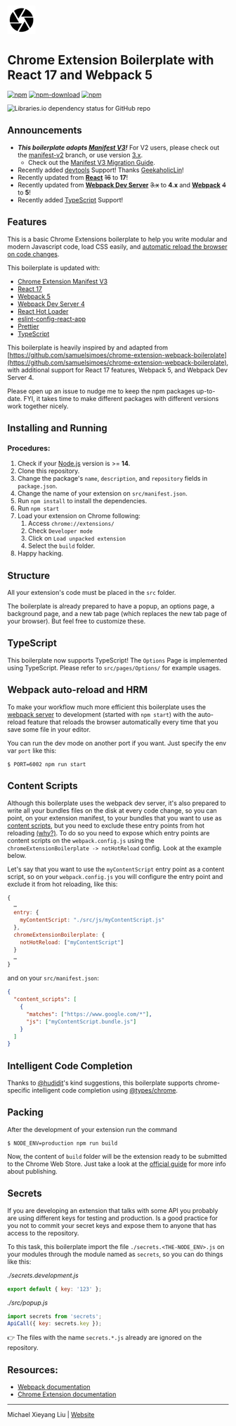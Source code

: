 <img src="src/assets/img/icon-128.png" width="64"/>

# Chrome Extension Boilerplate with React 17 and Webpack 5

[![npm](https://img.shields.io/npm/v/chrome-extension-boilerplate-react)](https://www.npmjs.com/package/chrome-extension-boilerplate-react)
[![npm-download](https://img.shields.io/npm/dw/chrome-extension-boilerplate-react)](https://www.npmjs.com/package/chrome-extension-boilerplate-react)
[![npm](https://img.shields.io/npm/dm/chrome-extension-boilerplate-react)](https://www.npmjs.com/package/chrome-extension-boilerplate-react)

![Libraries.io dependency status for GitHub repo](https://img.shields.io/librariesio/github/lxieyang/chrome-extension-boilerplate-react)

## Announcements

- **_This boilerplate adopts [Manifest V3](https://developer.chrome.com/docs/extensions/mv3/intro/mv3-overview/)!_** For V2 users, please check out the [manifest-v2](https://github.com/lxieyang/chrome-extension-boilerplate-react/tree/manifest-v2) branch, or use version [3.x](https://www.npmjs.com/package/chrome-extension-boilerplate-react/v/3.3.0).
  - Check out the [Manifest V3 Migration Guide](https://developer.chrome.com/docs/extensions/mv3/intro/mv3-migration/).
- Recently added [devtools](https://developer.chrome.com/docs/extensions/mv3/devtools/) Support! Thanks [GeekaholicLin](https://github.com/lxieyang/chrome-extension-boilerplate-react/issues/17)!
- Recently updated from **[React](https://reactjs.org)** ~~16~~ to **17**!
- Recently updated from **[Webpack Dev Server](https://webpack.js.org/configuration/dev-server/)** ~~3.x~~ to **4.x** and **[Webpack](https://webpack.js.org/)** ~~4~~ to **5**!
- Recently added [TypeScript](https://www.typescriptlang.org/) Support!

## Features

This is a basic Chrome Extensions boilerplate to help you write modular and modern Javascript code, load CSS easily, and [automatic reload the browser on code changes](https://webpack.github.io/docs/webpack-dev-server.html#automatic-refresh).

This boilerplate is updated with:

- [Chrome Extension Manifest V3](https://developer.chrome.com/docs/extensions/mv3/intro/mv3-overview/)
- [React 17](https://reactjs.org)
- [Webpack 5](https://webpack.js.org/)
- [Webpack Dev Server 4](https://webpack.js.org/configuration/dev-server/)
- [React Hot Loader](https://github.com/gaearon/react-hot-loader)
- [eslint-config-react-app](https://www.npmjs.com/package/eslint-config-react-app)
- [Prettier](https://prettier.io/)
- [TypeScript](https://www.typescriptlang.org/)

This boilerplate is heavily inspired by and adapted from [https://github.com/samuelsimoes/chrome-extension-webpack-boilerplate](https://github.com/samuelsimoes/chrome-extension-webpack-boilerplate), with additional support for React 17 features, Webpack 5, and Webpack Dev Server 4.

Please open up an issue to nudge me to keep the npm packages up-to-date. FYI, it takes time to make different packages with different versions work together nicely.

## Installing and Running

### Procedures:

1. Check if your [Node.js](https://nodejs.org/) version is >= **14**.
2. Clone this repository.
3. Change the package's `name`, `description`, and `repository` fields in `package.json`.
4. Change the name of your extension on `src/manifest.json`.
5. Run `npm install` to install the dependencies.
6. Run `npm start`
7. Load your extension on Chrome following:
   1. Access `chrome://extensions/`
   2. Check `Developer mode`
   3. Click on `Load unpacked extension`
   4. Select the `build` folder.
8. Happy hacking.

## Structure

All your extension's code must be placed in the `src` folder.

The boilerplate is already prepared to have a popup, an options page, a background page, and a new tab page (which replaces the new tab page of your browser). But feel free to customize these.

## TypeScript

This boilerplate now supports TypeScript! The `Options` Page is implemented using TypeScript. Please refer to `src/pages/Options/` for example usages.

## Webpack auto-reload and HRM

To make your workflow much more efficient this boilerplate uses the [webpack server](https://webpack.github.io/docs/webpack-dev-server.html) to development (started with `npm start`) with the auto-reload feature that reloads the browser automatically every time that you save some file in your editor.

You can run the dev mode on another port if you want. Just specify the env var `port` like this:

```
$ PORT=6002 npm run start
```

## Content Scripts

Although this boilerplate uses the webpack dev server, it's also prepared to write all your bundles files on the disk at every code change, so you can point, on your extension manifest, to your bundles that you want to use as [content scripts](https://developer.chrome.com/extensions/content_scripts), but you need to exclude these entry points from hot reloading [(why?)](https://github.com/samuelsimoes/chrome-extension-webpack-boilerplate/issues/4#issuecomment-261788690). To do so you need to expose which entry points are content scripts on the `webpack.config.js` using the `chromeExtensionBoilerplate -> notHotReload` config. Look at the example below.

Let's say that you want to use the `myContentScript` entry point as a content script, so on your `webpack.config.js` you will configure the entry point and exclude it from hot reloading, like this:

```js
{
  …
  entry: {
    myContentScript: "./src/js/myContentScript.js"
  },
  chromeExtensionBoilerplate: {
    notHotReload: ["myContentScript"]
  }
  …
}
```

and on your `src/manifest.json`:

```json
{
  "content_scripts": [
    {
      "matches": ["https://www.google.com/*"],
      "js": ["myContentScript.bundle.js"]
    }
  ]
}
```

## Intelligent Code Completion

Thanks to [@hudidit](https://github.com/lxieyang/chrome-extension-boilerplate-react/issues/4)'s kind suggestions, this boilerplate supports chrome-specific intelligent code completion using [@types/chrome](https://www.npmjs.com/package/@types/chrome).

## Packing

After the development of your extension run the command

```
$ NODE_ENV=production npm run build
```

Now, the content of `build` folder will be the extension ready to be submitted to the Chrome Web Store. Just take a look at the [official guide](https://developer.chrome.com/webstore/publish) for more info about publishing.

## Secrets

If you are developing an extension that talks with some API you probably are using different keys for testing and production. Is a good practice for you not to commit your secret keys and expose them to anyone that has access to the repository.

To this task, this boilerplate import the file `./secrets.<THE-NODE_ENV>.js` on your modules through the module named as `secrets`, so you can do things like this:

_./secrets.development.js_

```js
export default { key: '123' };
```

_./src/popup.js_

```js
import secrets from 'secrets';
ApiCall({ key: secrets.key });
```

:point_right: The files with the name `secrets.*.js` already are ignored on the repository.

## Resources:

- [Webpack documentation](https://webpack.js.org/concepts/)
- [Chrome Extension documentation](https://developer.chrome.com/extensions/getstarted)

---

Michael Xieyang Liu | [Website](https://lxieyang.github.io)
